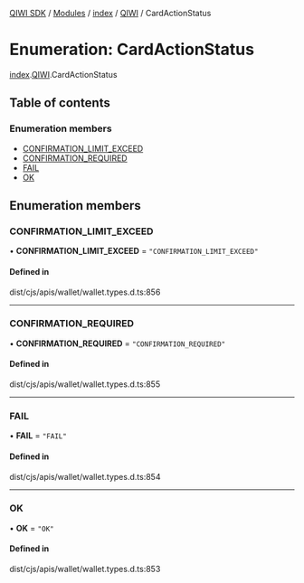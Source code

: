 [QIWI SDK](../README.md) / [Modules](../modules.md) / [index](../modules/index.md) / [QIWI](../modules/index.QIWI.md) / CardActionStatus

# Enumeration: CardActionStatus

[index](../modules/index.md).[QIWI](../modules/index.QIWI.md).CardActionStatus

## Table of contents

### Enumeration members

- [CONFIRMATION\_LIMIT\_EXCEED](index.QIWI.CardActionStatus.md#confirmation_limit_exceed)
- [CONFIRMATION\_REQUIRED](index.QIWI.CardActionStatus.md#confirmation_required)
- [FAIL](index.QIWI.CardActionStatus.md#fail)
- [OK](index.QIWI.CardActionStatus.md#ok)

## Enumeration members

### CONFIRMATION\_LIMIT\_EXCEED

• **CONFIRMATION\_LIMIT\_EXCEED** = `"CONFIRMATION_LIMIT_EXCEED"`

#### Defined in

dist/cjs/apis/wallet/wallet.types.d.ts:856

___

### CONFIRMATION\_REQUIRED

• **CONFIRMATION\_REQUIRED** = `"CONFIRMATION_REQUIRED"`

#### Defined in

dist/cjs/apis/wallet/wallet.types.d.ts:855

___

### FAIL

• **FAIL** = `"FAIL"`

#### Defined in

dist/cjs/apis/wallet/wallet.types.d.ts:854

___

### OK

• **OK** = `"OK"`

#### Defined in

dist/cjs/apis/wallet/wallet.types.d.ts:853
